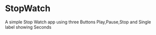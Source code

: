 # StopWatch
A simple Stop Watch app using three Buttons Play,Pause,Stop and Single label showing Seconds
